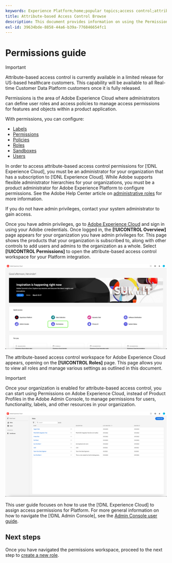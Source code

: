 ```yaml
---
keywords: Experience Platform;home;popular topics;access control;attribute-based access control;ABAC
title: Attribute-based Access Control Browse
description: This document provides information on using the Permissions interface in Adobe Experience Cloud
exl-id: 39634bde-8858-44a6-b39a-776846654fc1
---
```

# Permissions guide

>[!IMPORTANT]
>
>Attribute-based access control is currently available in a limited release for US-based healthcare customers. This capability will be available to all Real-time Customer Data Platform customers once it is fully released.

Permissions is the area of Adobe Experience Cloud where administrators can define user roles and access policies to manage access permissions for features and objects within a product application. 

With permissions, you can configure:

* [Labels](./labels.md)
* [Permissions](./permissions.md)
* [Policies](./permissions.md)
* [Roles](./roles.md)
* [Sandboxes](./sandboxes.md)
* [Users](./users.md)

In order to access attribute-based access control permissions for [!DNL Experience Cloud], you must be an administrator for your organization that has a subscription to [!DNL Experience Cloud]. While Adobe supports flexible administrator hierarchies for your organizations, you must be a product administrator for Adobe Experience Platform to configure permissions. See the Adobe Help Center article on [administrative roles](https://helpx.adobe.com/enterprise/using/admin-roles.html) for more information.

If you do not have admin privileges, contact your system administrator to gain access.

Once you have admin privileges, go to [Adobe Experience Cloud](https://experience.adobe.com/) and sign in using your Adobe credentials. Once logged in, the **[!UICONTROL Overview]** page appears for your organization you have admin privileges for. This page shows the products that your organization is subscribed to, along with other controls to add users and admins to the organization as a whole. Select **[!UICONTROL Permissions]** to open the attribute-based access control workspace for your Platform integration.

![flac-select-product](../../images/flac-ui/flac-select-product.png)

The attribute-based access control workspace for Adobe Experience Cloud appears, opening on the **[!UICONTROL Roles]** page. This page allows you to view all roles and manage various settings as outlined in this document.

>[!IMPORTANT]
>
>Once your organization is enabled for attribute-based access control, you can start using Permissions on Adobe Experience Cloud, instead of Product Profiles in the Adobe Admin Console, to manage permissions for users, functionality, labels, and other resources in your organization.

![flac-select-roles](../../images/flac-ui/flac-select-roles.png)

This user guide focuses on how to use the [!DNL Experience Cloud] to assign access permissions for Platform. For more general information on how to navigate the [!DNL Admin Console], see the [Admin Console user guide](https://helpx.adobe.com/enterprise/using/admin-console.html).

## Next steps

Once you have navigated the permissions workspace, proceed to the next step to [create a new role](roles.md).
